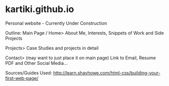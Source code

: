 # kartiki.github.io
Personal website - Currently Under Construction

Outline:
Main Page / Home>
About Me, Interests, Snippets of Work and Side Projects

Projects>
Case Studies and projects in detail

Contact> (may want to just place it on main page)
Link to Email, Resume PDF and Other Social Media... 


Sources/Guides Used: 
http://learn.shayhowe.com/html-css/building-your-first-web-page/
